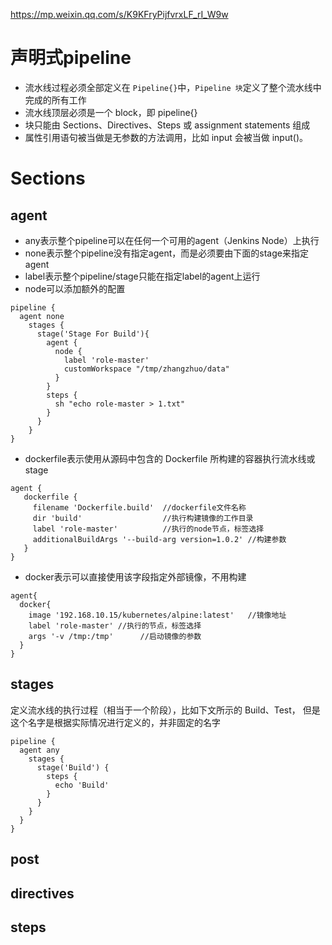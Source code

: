 https://mp.weixin.qq.com/s/K9KFryPijfvrxLF_rI_W9w

# 声明式pipeline
- 流水线过程必须全部定义在 `Pipeline{}`中，`Pipeline 块`定义了整个流水线中完成的所有工作
- 流水线顶层必须是一个 block，即 pipeline{}
- 块只能由 Sections、Directives、Steps 或 assignment statements 组成
- 属性引用语句被当做是无参数的方法调用，比如 input 会被当做 input()。

# Sections
## agent
- any表示整个pipeline可以在任何一个可用的agent（Jenkins Node）上执行
- none表示整个pipeline没有指定agent，而是必须要由下面的stage来指定agent
- label表示整个pipeline/stage只能在指定label的agent上运行
- node可以添加额外的配置
```shell
pipeline {  
  agent none  
    stages {  
      stage('Stage For Build'){  
        agent {  
          node {  
            label 'role-master'  
            customWorkspace "/tmp/zhangzhuo/data"  
          }  
        }  
        steps {  
          sh "echo role-master > 1.txt"  
        }  
      }  
    }  
}
```
- dockerfile表示使用从源码中包含的 Dockerfile 所构建的容器执行流水线或 stage
```shell
agent {  
   dockerfile {  
     filename 'Dockerfile.build'  //dockerfile文件名称  
     dir 'build'                  //执行构建镜像的工作目录  
     label 'role-master'          //执行的node节点，标签选择  
     additionalBuildArgs '--build-arg version=1.0.2' //构建参数  
   }  
}
```
- docker表示可以直接使用该字段指定外部镜像，不用构建
```shell
agent{  
  docker{  
    image '192.168.10.15/kubernetes/alpine:latest'   //镜像地址  
    label 'role-master' //执行的节点，标签选择  
    args '-v /tmp:/tmp'      //启动镜像的参数  
  }  
}
```
## stages
定义流水线的执行过程（相当于一个阶段），比如下文所示的 Build、Test， 但是这个名字是根据实际情况进行定义的，并非固定的名字
```shell
pipeline {  
  agent any  
    stages {  
      stage('Build') {  
        steps {  
          echo 'Build'  
        }  
      }  
    }  
  }  
}
```
## post
## directives
## steps








